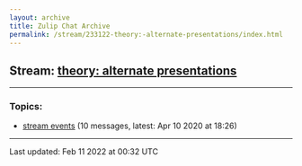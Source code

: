 ```yaml
---
layout: archive
title: Zulip Chat Archive
permalink: /stream/233122-theory:-alternate-presentations/index.html
---
```


## Stream: [theory: alternate presentations](https://mattecapu.github.io/ct-zulip-archive/stream/233122-theory:-alternate-presentations/index.html)
---

### Topics:

* [stream events](topic/stream.20events.html) (10 messages, latest: Apr 10 2020 at 18:26)

<hr><p>Last updated: Feb 11 2022 at 00:32 UTC</p>